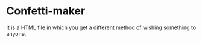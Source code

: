 # Confetti-maker
It is a HTML file in which you get a different method of wishing something to anyone.
